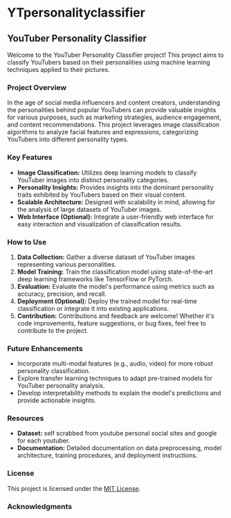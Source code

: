 # YTpersonalityclassifier

## YouTuber Personality Classifier

Welcome to the YouTuber Personality Classifier project! This project aims to classify YouTubers based on their personalities using machine learning techniques applied to their pictures.

### Project Overview
In the age of social media influencers and content creators, understanding the personalities behind popular YouTubers can provide valuable insights for various purposes, such as marketing strategies, audience engagement, and content recommendations. This project leverages image classification algorithms to analyze facial features and expressions, categorizing YouTubers into different personality types.

### Key Features
- **Image Classification:** Utilizes deep learning models to classify YouTuber images into distinct personality categories.
- **Personality Insights:** Provides insights into the dominant personality traits exhibited by YouTubers based on their visual content.
- **Scalable Architecture:** Designed with scalability in mind, allowing for the analysis of large datasets of YouTuber images.
- **Web Interface (Optional):** Integrate a user-friendly web interface for easy interaction and visualization of classification results.

### How to Use
1. **Data Collection:** Gather a diverse dataset of YouTuber images representing various personalities.
2. **Model Training:** Train the classification model using state-of-the-art deep learning frameworks like TensorFlow or PyTorch.
3. **Evaluation:** Evaluate the model's performance using metrics such as accuracy, precision, and recall.
4. **Deployment (Optional):** Deploy the trained model for real-time classification or integrate it into existing applications.
5. **Contribution:** Contributions and feedback are welcome! Whether it's code improvements, feature suggestions, or bug fixes, feel free to contribute to the project.

### Future Enhancements
- Incorporate multi-modal features (e.g., audio, video) for more robust personality classification.
- Explore transfer learning techniques to adapt pre-trained models for YouTuber personality analysis.
- Develop interpretability methods to explain the model's predictions and provide actionable insights.

### Resources
- **Dataset:** self scrabbed from youtube personal social sites and google for each youtuber.
- **Documentation:** Detailed documentation on data preprocessing, model architecture, training procedures, and deployment instructions.


### License
This project is licensed under the [MIT License](LICENSE).

### Acknowledgments
